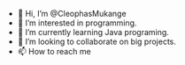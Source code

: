 - 👋 Hi, I’m @CleophasMukange
- 👀 I’m interested in programming.
- 🌱 I’m currently learning Java programing.
- 💞️ I’m looking to collaborate on big projects.
- 📫 How to reach me

<!---
CleophasMukange/CleophasMukange is a ✨ special ✨ repository because its `README.md` (this file) appears on your GitHub profile.
You can click the Preview link to take a look at your changes.
--->

